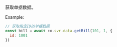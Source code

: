 获取单据数据。

Example:
```javascript
// 获取指定ID的单据数据
const bill = await cx.svr.data.getBill(101, 1, {
  id: 1001
})
```